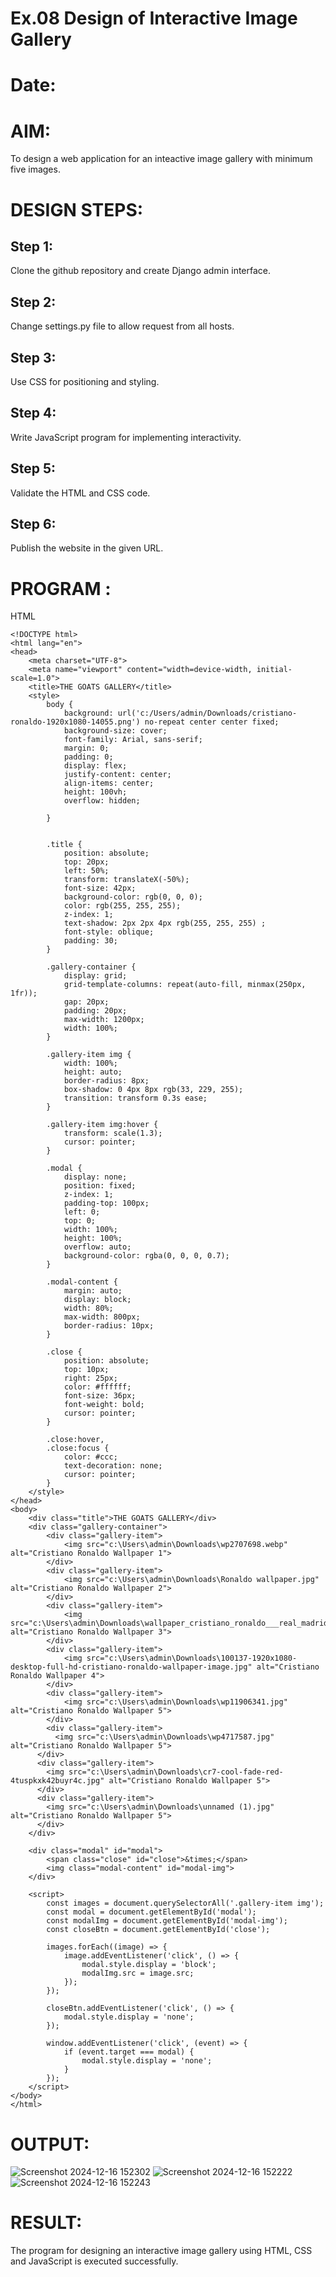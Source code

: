# Ex.08 Design of Interactive Image Gallery
# Date:
# AIM:
To design a web application for an inteactive image gallery with minimum five images.

# DESIGN STEPS:
## Step 1:
Clone the github repository and create Django admin interface.

## Step 2:
Change settings.py file to allow request from all hosts.

## Step 3:
Use CSS for positioning and styling.

## Step 4:
Write JavaScript program for implementing interactivity.

## Step 5:
Validate the HTML and CSS code.

## Step 6:
Publish the website in the given URL.

# PROGRAM :
HTML
```
<!DOCTYPE html>
<html lang="en">
<head>
    <meta charset="UTF-8">
    <meta name="viewport" content="width=device-width, initial-scale=1.0">
    <title>THE GOATS GALLERY</title>
    <style>
        body {
            background: url('c:/Users/admin/Downloads/cristiano-ronaldo-1920x1080-14055.png') no-repeat center center fixed;
            background-size: cover;
            font-family: Arial, sans-serif;
            margin: 0;
            padding: 0;
            display: flex;
            justify-content: center;
            align-items: center;
            height: 100vh;
            overflow: hidden;
        
        }
        

        .title {
            position: absolute;
            top: 20px;
            left: 50%;
            transform: translateX(-50%);
            font-size: 42px;
            background-color: rgb(0, 0, 0);
            color: rgb(255, 255, 255);
            z-index: 1;
            text-shadow: 2px 2px 4px rgb(255, 255, 255) ;
            font-style: oblique;
            padding: 30;
        }

        .gallery-container {
            display: grid;
            grid-template-columns: repeat(auto-fill, minmax(250px, 1fr));
            gap: 20px;
            padding: 20px;
            max-width: 1200px;
            width: 100%;
        }

        .gallery-item img {
            width: 100%;
            height: auto;
            border-radius: 8px;
            box-shadow: 0 4px 8px rgb(33, 229, 255);
            transition: transform 0.3s ease;
        }

        .gallery-item img:hover {
            transform: scale(1.3);
            cursor: pointer;
        }

        .modal {
            display: none;
            position: fixed;
            z-index: 1;
            padding-top: 100px;
            left: 0;
            top: 0;
            width: 100%;
            height: 100%;
            overflow: auto;
            background-color: rgba(0, 0, 0, 0.7);
        }

        .modal-content {
            margin: auto;
            display: block;
            width: 80%;
            max-width: 800px;
            border-radius: 10px;
        }

        .close {
            position: absolute;
            top: 10px;
            right: 25px;
            color: #ffffff;
            font-size: 36px;
            font-weight: bold;
            cursor: pointer;
        }

        .close:hover,
        .close:focus {
            color: #ccc;
            text-decoration: none;
            cursor: pointer;
        }
    </style>
</head>
<body>
    <div class="title">THE GOATS GALLERY</div>
    <div class="gallery-container">
        <div class="gallery-item">
            <img src="c:\Users\admin\Downloads\wp2707698.webp" alt="Cristiano Ronaldo Wallpaper 1">
        </div>
        <div class="gallery-item">
            <img src="c:\Users\admin\Downloads\Ronaldo wallpaper.jpg" alt="Cristiano Ronaldo Wallpaper 2">
        </div>
        <div class="gallery-item">
            <img src="c:\Users\admin\Downloads\wallpaper_cristiano_ronaldo___real_madrid_2017_by_thiagojustino_dbk0bp7.png" alt="Cristiano Ronaldo Wallpaper 3">
        </div>
        <div class="gallery-item">
            <img src="c:\Users\admin\Downloads\100137-1920x1080-desktop-full-hd-cristiano-ronaldo-wallpaper-image.jpg" alt="Cristiano Ronaldo Wallpaper 4">
        </div>
        <div class="gallery-item">
            <img src="c:\Users\admin\Downloads\wp11906341.jpg" alt="Cristiano Ronaldo Wallpaper 5">
        </div>
        <div class="gallery-item">
          <img src="c:\Users\admin\Downloads\wp4717587.jpg" alt="Cristiano Ronaldo Wallpaper 5">
      </div>
      <div class="gallery-item">
        <img src="c:\Users\admin\Downloads\cr7-cool-fade-red-4tuspkxk42buyr4c.jpg" alt="Cristiano Ronaldo Wallpaper 5">
      </div>
      <div class="gallery-item">
        <img src="c:\Users\admin\Downloads\unnamed (1).jpg" alt="Cristiano Ronaldo Wallpaper 5">
      </div>
    </div>

    <div class="modal" id="modal">
        <span class="close" id="close">&times;</span>
        <img class="modal-content" id="modal-img">
    </div>

    <script>
        const images = document.querySelectorAll('.gallery-item img');
        const modal = document.getElementById('modal');
        const modalImg = document.getElementById('modal-img');
        const closeBtn = document.getElementById('close');

        images.forEach((image) => {
            image.addEventListener('click', () => {
                modal.style.display = 'block';
                modalImg.src = image.src; 
            });
        });

        closeBtn.addEventListener('click', () => {
            modal.style.display = 'none';
        });

        window.addEventListener('click', (event) => {
            if (event.target === modal) {
                modal.style.display = 'none';
            }
        });
    </script>
</body>
</html>

```

# OUTPUT:
![Screenshot 2024-12-16 152302](https://github.com/user-attachments/assets/4f6cc059-5e2d-4eb7-94bc-4ca9e91b1c7f)
![Screenshot 2024-12-16 152222](https://github.com/user-attachments/assets/4a9cf692-a301-4ae1-b6ee-b8c73c43dee3)
![Screenshot 2024-12-16 152243](https://github.com/user-attachments/assets/ae084fae-e731-404c-9a24-5c588f7e6c6c)

# RESULT:
The program for designing an interactive image gallery using HTML, CSS and JavaScript is executed successfully.
